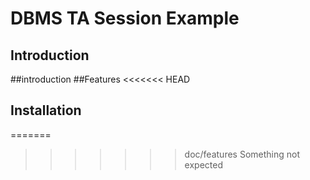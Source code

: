 # DBMS TA Session Example
## Introduction
##introduction
##Features
<<<<<<< HEAD
## Installation
=======
>>>>>>> doc/features
Something not expected
